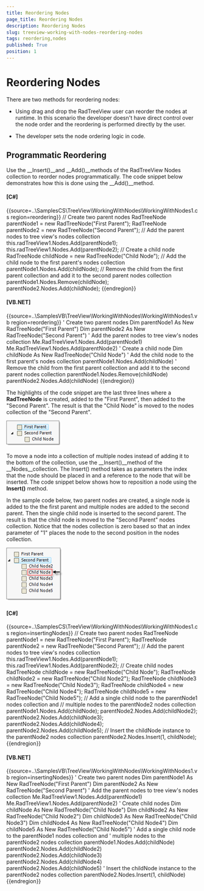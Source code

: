 ```yaml
---
title: Reordering Nodes
page_title: Reordering Nodes
description: Reordering Nodes
slug: treeview-working-with-nodes-reordering-nodes
tags: reordering,nodes
published: True
position: 1
---
```


# Reordering Nodes



There are two methods for reordering nodes:

* Using drag and drop the RadTreeView user can reorder the nodes at runtime. In this scenario the developer doesn't have direct control over the node order and the reordering is performed directly by the user. 


* The developer sets the node ordering logic in code.

## Programmatic Reordering

Use the __Insert()__and __Add()__methods of the RadTreeView Nodes collection to reorder nodes programmatically. The code snippet below demonstrates how this is done using the __Add()__method.

#### __[C#]__

{{source=..\SamplesCS\TreeView\WorkingWithNodes\WorkingWithNodes1.cs region=reordering}}
	            // Create two parent nodes
	            RadTreeNode parentNode1 = new RadTreeNode("First Parent");
	            RadTreeNode parentNode2 = new RadTreeNode("Second Parent");
	            // Add the parent nodes to tree view's nodes collection
	            this.radTreeView1.Nodes.Add(parentNode1);
	            this.radTreeView1.Nodes.Add(parentNode2);
	            // Create a child node
	            RadTreeNode childNode = new RadTreeNode("Child Node");
	            // Add the child node to the first parent's nodes collection
	            parentNode1.Nodes.Add(childNode);
	            // Remove the child from the first parent collection and add it to the second parent nodes collection
	            parentNode1.Nodes.Remove(childNode);
	            parentNode2.Nodes.Add(childNode);
	{{endregion}}



#### __[VB.NET]__

{{source=..\SamplesVB\TreeView\WorkingWithNodes\WorkingWithNodes1.vb region=reordering}}
	        ' Create two parent nodes
	        Dim parentNode1 As New RadTreeNode("First Parent")
	        Dim parentNode2 As New RadTreeNode("Second Parent")
	        ' Add the parent nodes to tree view's nodes collection
	        Me.RadTreeView1.Nodes.Add(parentNode1)
	        Me.RadTreeView1.Nodes.Add(parentNode2)
	        ' Create a child node
	        Dim childNode As New RadTreeNode("Child Node")
	        ' Add the child node to the first parent's nodes collection
	        parentNode1.Nodes.Add(childNode)
	        ' Remove the child from the first parent collection and add it to the second parent nodes collection
	        parentNode1.Nodes.Remove(childNode)
	        parentNode2.Nodes.Add(childNode)
	{{endregion}}





The highlights of the code snippet are the last three lines where a __RadTreeNode__ is created, added to the "First Parent", then added to the "Second Parent". The result is that the "Child Node" is moved to the nodes collection of the "Second Parent".

![treeview-working-with-nodes-reordering-nodes 001](images/treeview-working-with-nodes-reordering-nodes001.png)

To move a node into a collection of multiple nodes instead of adding it to the bottom of the collection, use the __Insert()__method of the __Nodes__collection. The Insert() method takes as parameters the index that the node should be placed in and a reference to the node that will be inserted. The code snippet below shows how to reposition a node using the __Insert()__ method.

In the sample code below, two parent nodes are created, a single node is added to the the first parent and multiple nodes are added to the second parent. Then the single child node is inserted to the second parent. The result is that the child node is moved to the "Second Parent" nodes collection. Notice that the nodes collection is zero based so that an index parameter of "1" places the node to the second position in the nodes collection.

![](images/treeview-working-with-nodes-reordering-nodes002.png)

#### __[C#]__

{{source=..\SamplesCS\TreeView\WorkingWithNodes\WorkingWithNodes1.cs region=insertingNodes}}
	            // Create two parent nodes
	            RadTreeNode parentNode1 = new RadTreeNode("First Parent");
	            RadTreeNode parentNode2 = new RadTreeNode("Second Parent");
	            // Add the parent nodes to tree view's nodes collection
	            this.radTreeView1.Nodes.Add(parentNode1);
	            this.radTreeView1.Nodes.Add(parentNode2);
	            // Create child nodes
	            RadTreeNode childNode = new RadTreeNode("Child Node");
	            RadTreeNode childNode2 = new RadTreeNode("Child Node2");
	            RadTreeNode childNode3 = new RadTreeNode("Child Node3");
	            RadTreeNode childNode4 = new RadTreeNode("Child Node4");
	            RadTreeNode childNode5 = new RadTreeNode("Child Node5");
	            // Add a single child node to the parentNode1 nodes collection and
	            // multiple nodes to the parentNode2 nodes collection
	            parentNode1.Nodes.Add(childNode);
	            parentNode2.Nodes.Add(childNode2);
	            parentNode2.Nodes.Add(childNode3);
	            parentNode2.Nodes.Add(childNode4);
	            parentNode2.Nodes.Add(childNode5);
	            // Insert the childNode instance to the parentNode2 nodes collection
	            parentNode2.Nodes.Insert(1, childNode);
	{{endregion}}



#### __[VB.NET]__

{{source=..\SamplesVB\TreeView\WorkingWithNodes\WorkingWithNodes1.vb region=insertingNodes}}
	        ' Create two parent nodes
	        Dim parentNode1 As New RadTreeNode("First Parent")
	        Dim parentNode2 As New RadTreeNode("Second Parent")
	        ' Add the parent nodes to tree view's nodes collection
	        Me.RadTreeView1.Nodes.Add(parentNode1)
	        Me.RadTreeView1.Nodes.Add(parentNode2)
	        ' Create child nodes
	        Dim childNode As New RadTreeNode("Child Node")
	        Dim childNode2 As New RadTreeNode("Child Node2")
	        Dim childNode3 As New RadTreeNode("Child Node3")
	        Dim childNode4 As New RadTreeNode("Child Node4")
	        Dim childNode5 As New RadTreeNode("Child Node5")
	        ' Add a single child node to the parentNode1 nodes collection and
	        ' multiple nodes to the parentNode2 nodes collection
	        parentNode1.Nodes.Add(childNode)
	        parentNode2.Nodes.Add(childNode2)
	        parentNode2.Nodes.Add(childNode3)
	        parentNode2.Nodes.Add(childNode4)
	        parentNode2.Nodes.Add(childNode5)
	        ' Insert the childNode instance to the parentNode2 nodes collection
	        parentNode2.Nodes.Insert(1, childNode)
	{{endregion}}


